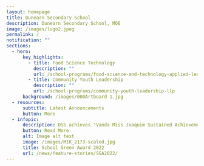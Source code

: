 ```yaml
---
layout: homepage
title: Dunearn Secondary School
description: Dunearn Secondary School, MOE
image: /images/logo2.jpeg
permalink: /
notification: ""
sections:
  - hero:
      key_highlights:
        - title: Food Science Technology
          description: ""
          url: /school-programs/food-science-and-technology-applied-learning-programme-alp
        - title: Community Youth Leadership
          description: ""
          url: /school-programs/community-youth-leadership-llp
      background: /images/000Artboard 1.jpg
  - resources:
      subtitle: Latest Announcements
      button: More
  - infopic:
      description: DSS achieves "Vanda Miss Joaquim Sustained Achievement Award" 2022
      button: Read More
      alt: Image alt text
      image: /images/MIK_2173-scaled.jpg
      title: School Green Award 2022
      url: /news/feature-stories/SGA2022/
---
```

